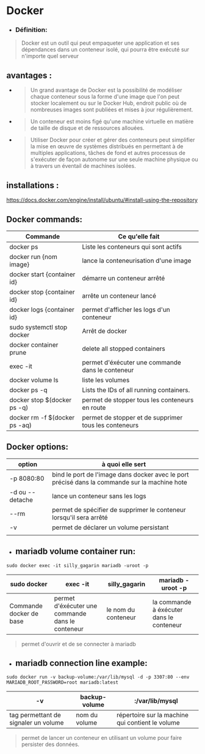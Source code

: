 # Docker


- ### Définition: 

> Docker est un outil qui peut empaqueter une application et ses dépendances dans un conteneur isolé, qui pourra être exécuté sur n'importe quel serveur


## avantages :

- > Un grand avantage de Docker est la possibilité de modéliser chaque conteneur sous la forme d'une image que l'on peut stocker localement ou sur le Docker Hub, endroit public où de nombreuses images sont publiées et mises à jour régulièrement.

- > Un conteneur est moins figé qu'une machine virtuelle en matière de taille de disque et de ressources allouées.

- > Utiliser Docker pour créer et gérer des conteneurs peut simplifier la mise en œuvre de systèmes distribués en permettant à de multiples applications, tâches de fond et autres processus de s'exécuter de façon autonome sur une seule machine physique ou à travers un éventail de machines isolées. 


## installations :

https://docs.docker.com/engine/install/ubuntu/#install-using-the-repository


## Docker commands:

|Commande|Ce qu'elle fait|
|-|-|
|docker ps|Liste les conteneurs qui sont actifs|
|docker run {nom image}|lance la conteneurisation d'une image|
|docker start {container id}|démarre un conteneur arrêté|
|docker stop {container id}|arrête un conteneur lancé|
|docker logs {container id}|permet d'afficher les logs d'un conteneur|
|sudo systemctl stop docker |Arrêt de docker|
|docker container prune|delete all stopped containers|
|exec -it|permet d'éxécuter une commande dans le conteneur|
|docker volume ls|liste les volumes|
|docker ps -q|Lists the IDs of all running containers.|
|docker stop $(docker ps -q)|permet de stopper tous les conteneurs en route|
|docker rm -f $(docker ps -aq)|permet de stopper et de supprimer tous les conteneurs|

## Docker options:

|option|à quoi elle sert|
|-|-|
|-p 8080:80|bind le port de l'image dans docker avec le port précisé dans la commande sur la machine hote|
|-d ou --detache|lance un conteneur sans les logs|
|--rm|permet de spécifier de supprimer le conteneur lorsqu'il sera arrêté|
|-v|permet de déclarer un volume persistant|
|||

- ## mariadb volume container run:

```
sudo docker exec -it silly_gagarin mariadb -uroot -p
```

|sudo docker|exec -it |silly_gagarin| mariadb -uroot -p|
|-|-|-|-|
|Commande docker de base|permet d'éxécuter une commande dans le conteneur|le nom du conteneur|la commande à éxécuter dans le conteneur|

> permet d'ouvrir et de se connecter à mariadb


- ## mariadb connection line example:

```
sudo docker run -v backup-volume:/var/lib/mysql -d -p 3307:80 --env MARIADB_ROOT_PASSWORD=root mariadb:latest  
```

|-v |backup-volume|:/var/lib/mysql|
|-|-|-|
|tag permettant de signaler un volume|nom du volume|répertoire sur la machine qui contient le volume|

> permet de lancer un conteneur en utilisant un volume pour faire persister des données.